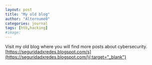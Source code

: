 ```yaml
---
layout: post
title: "My old blog"
author: "Alternume0"
categories: journal
tags: [htb,hacking]
#image: 
---
```

 


Visit my old blog where you will find more posts about cybersecurity.
[https://seguridadxredes.blogspot.com/s](https://seguridadxredes.blogspot.com/){:target="_blank"}
